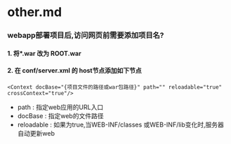 # other.md

### webapp部署项目后,访问网页前需要添加项目名?
#### 1. 将\*.war 改为 ROOT.war
#### 2. 在 conf/server.xml 的 host节点添加如下节点
~~~
<Context docBase="{项目文件的路径或war包路径}" path="" reloadable="true" crossContext="true"/>
~~~
* path : 指定web应用的URL入口
* docBase : 指定web的文件路径
* reloadable : 如果为true,当WEB-INF/classes 或WEB-INF/lib变化时,服务器自动更新web

